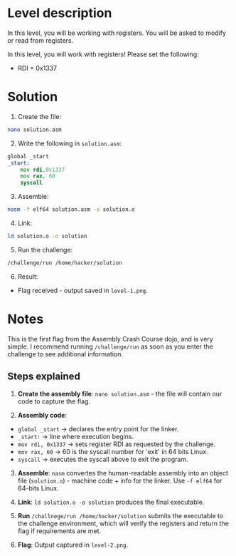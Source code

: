 # Level description
 
In this level, you will be working with registers. You will be asked to modify or read from registers.

In this level, you will work with registers! Please set the following:

- RDI = 0x1337

# Solution

1. Create the file:
```bash
nano solution.asm
```
2. Write the following in `solution.asm`:
```asm
global _start
_start:
	mov rdi,0x1337
	mov rax, 60
	syscall
```

3. Assemble:
```bash
nasm -f elf64 solution.asm -o solution.o
```

4. Link:
```bash
ld solution.o -o solution
```

5. Run the challenge:
```bash
/challenge/run /home/hacker/solution
```

6. Result:
- Flag received - output saved in `level-1.png`.
 
# Notes

This is the first flag from the Assembly Crash Course dojo, and is very simple. I recommend running `/challenge/run` as soon as you enter the challenge to see additional information.

## Steps explained

1. **Create the assembly file**: `nano solution.asm` - the file will contain our code to capture the flag.

2. **Assembly code**:

- `global _start` -> declares the entry point for the linker.
- `_start:` -> line where execution begins.
- `mov rdi, 0x1337` -> sets register RDI as requested by the challenge.
- `mov rax, 60` -> 60 is the syscall number for 'exit' in 64 bits Linux.
- `syscall` -> executes the syscall above to exit the program.

3. **Assemble**: `nasm` convertes the human-readable assembly into an object file (`solution.o`) - machine code + info for the linker. Use `-f elf64` for 64-bits Linux.

4. **Link**: `ld solution.o -o solution` produces the final executable.

5. **Run** `/challnege/run /home/hacker/solution` submits the executable to the challenge environment, which will verify the registers and return the flag if requirements are met.

6. **Flag**: Output captured in `level-2.png`.
